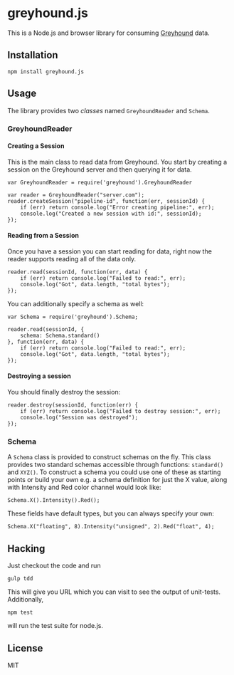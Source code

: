 # greyhound.js

This is a Node.js and browser library for consuming [Greyhound](https://github.com/hobu/greyhound) data.

## Installation

    npm install greyhound.js

## Usage

The library provides two _classes_ named `GreyhoundReader` and `Schema`.

### GreyhoundReader

#### Creating a Session
This is the main class to read data from Greyhound.  You start by creating a session on the Greyhound server and then querying it for data.

    var GreyhoundReader = require('greyhound').GreyhoundReader

    var reader = GreyhoundReader("server.com");
    reader.createSession("pipeline-id", function(err, sessionId) {
        if (err) return console.log("Error creating pipeline:", err);
        console.log("Created a new session with id:", sessionId);
    });

#### Reading from a Session
Once you have a session you can start reading for data, right now the reader supports reading all of the data only.

    reader.read(sessionId, function(err, data) {
        if (err) return console.log("Failed to read:", err);
        console.log("Got", data.length, "total bytes");
    });

You can additionally specify a schema as well:

    var Schema = require('greyhound').Schema;

    reader.read(sessionId, {
        schema: Schema.standard()
    }, function(err, data) {
        if (err) return console.log("Failed to read:", err);
        console.log("Got", data.length, "total bytes");
    });

#### Destroying a session
You should finally destroy the session:

    reader.destroy(sessionId, function(err) {
        if (err) return console.log("Failed to destroy session:", err);
        console.log("Session was destroyed");
    });

### Schema

A `Schema` class is provided to construct schemas on the fly.  This class provides two standard schemas accessible through functions: `standard()` and `XYZ()`.  To construct a schema you could use one of these as starting points or build your own e.g. a schema definition for just the X value, along with Intensity and Red color channel would look like:

    Schema.X().Intensity().Red();

These fields have default types, but you can always specify your own:

    Schema.X("floating", 8).Intensity("unsigned", 2).Red("float", 4);


## Hacking

Just checkout the code and run

    gulp tdd

This will give you URL which you can visit to see the output of unit-tests.  Additionally,

    npm test

will run the test suite for node.js.


## License

MIT




